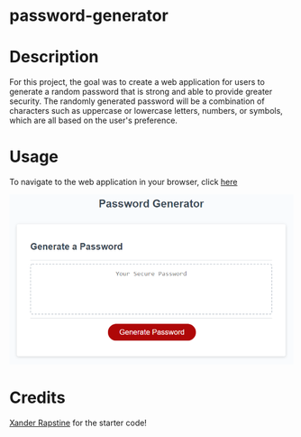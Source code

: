 # password-generator

# Description

For this project, the goal was to create a web application for users to generate a random password that is strong and able to provide greater security. The randomly generated password will be a combination of characters such as uppercase or lowercase letters, numbers, or symbols, which are all based on the user's preference. 

# Usage

To navigate to the web application in your browser, click [here](https://ndallich1.github.io/password-generator/)

![screenshot of web application](./Assets/03-javascript-homework-demo.png)

# Credits

[Xander Rapstine](https://github.com/Xandromus) for the starter code!
